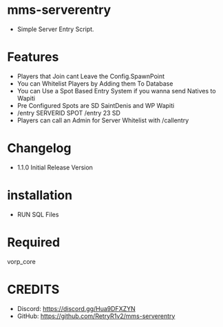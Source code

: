 # mms-serverentry

- Simple Server Entry Script.

# Features
 
- Players that Join cant Leave the Config.SpawnPoint
- You can Whitelist Players by Adding them To Database
- You can Use a Spot Based Entry System if you wanna send Natives to Wapiti
- Pre Configured Spots are SD SaintDenis and WP Wapiti
- /entry SERVERID SPOT  /entry 23 SD
- Players can call an Admin for Server Whitelist with /callentry

# Changelog

- 1.1.0 Initial Release Version


# installation 

- RUN SQL Files

# Required

vorp_core


# CREDITS
- Discord: https://discord.gg/Hua9DFXZYN
- GitHub: https://github.com/RetryR1v2/mms-serverentry